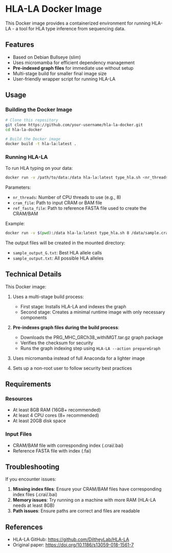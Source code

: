 # HLA-LA Docker Image

This Docker image provides a containerized environment for running HLA-LA - a tool for HLA type inference from sequencing data.

## Features

- Based on Debian Bullseye (slim)
- Uses micromamba for efficient dependency management
- **Pre-indexed graph files** for immediate use without setup
- Multi-stage build for smaller final image size
- User-friendly wrapper script for running HLA-LA

## Usage

### Building the Docker Image

```bash
# Clone this repository
git clone https://github.com/your-username/hla-la-docker.git
cd hla-la-docker

# Build the Docker image
docker build -t hla-la:latest .
```

### Running HLA-LA

To run HLA typing on your data:

```bash
docker run -v /path/to/data:/data hla-la:latest type_hla.sh <nr_threads> <cram_file> <ref_fasta_file>
```

Parameters:
- `nr_threads`: Number of CPU threads to use (e.g., 8)
- `cram_file`: Path to input CRAM or BAM file
- `ref_fasta_file`: Path to reference FASTA file used to create the CRAM/BAM

Example:
```bash
docker run -v $(pwd):/data hla-la:latest type_hla.sh 8 /data/sample.cram /data/reference.fasta
```

The output files will be created in the mounted directory:
- `sample_output_G.txt`: Best HLA allele calls
- `sample_output.txt`: All possible HLA alleles

## Technical Details

This Docker image:

1. Uses a multi-stage build process:
   - First stage: Installs HLA-LA and indexes the graph
   - Second stage: Creates a minimal runtime image with only necessary components

2. **Pre-indexes graph files during the build process**:
   - Downloads the PRG_MHC_GRCh38_withIMGT.tar.gz graph package
   - Verifies the checksum for security
   - Runs the graph indexing step using `HLA-LA --action prepareGraph`

3. Uses micromamba instead of full Anaconda for a lighter image

4. Sets up a non-root user to follow security best practices

## Requirements

### Resources

- At least 8GB RAM (16GB+ recommended)
- At least 4 CPU cores (8+ recommended)
- At least 20GB disk space

### Input Files

- CRAM/BAM file with corresponding index (.crai/.bai)
- Reference FASTA file with index (.fai)

## Troubleshooting

If you encounter issues:

1. **Missing index files**: Ensure your CRAM/BAM files have corresponding index files (.crai/.bai)
2. **Memory issues**: Try running on a machine with more RAM (HLA-LA needs at least 8GB)
3. **Path issues**: Ensure paths are correct and files are readable

## References

- HLA-LA GitHub: https://github.com/DiltheyLab/HLA-LA
- Original paper: https://doi.org/10.1186/s13059-018-1561-7